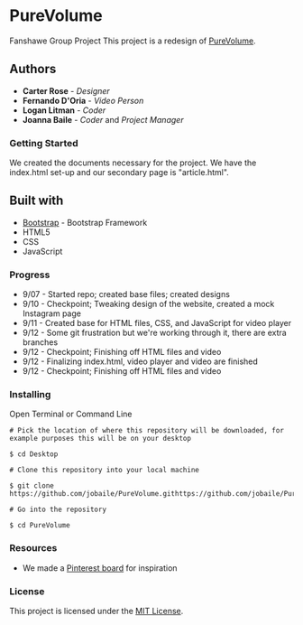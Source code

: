 # PureVolume
Fanshawe Group Project
This project is a redesign of [PureVolume](https://purevolume.com).

## Authors
* **Carter Rose** - *Designer*
* **Fernando D'Oria** - *Video Person*
* **Logan Litman** - *Coder*
* **Joanna Baile** - *Coder* and *Project Manager*

### Getting Started
We created the documents necessary for the project.
We have the index.html set-up and our secondary page is "article.html".
## Built with
* [Bootstrap](https://getbootstrap.com/) - Bootstrap Framework
* HTML5
* CSS
* JavaScript

### Progress
* 9/07 - Started repo; created base files; created designs
* 9/10 - Checkpoint; Tweaking design of the website, created a mock Instagram page
* 9/11 - Created base for HTML files, CSS, and JavaScript for video player
* 9/12 - Some git frustration but we're working through it, there are extra branches
* 9/12 - Checkpoint; Finishing off HTML files and video
* 9/12 - Finalizing index.html, video player and video are finished
* 9/12 - Checkpoint; Finishing off HTML files and video

### Installing

Open Terminal or Command Line

```
# Pick the location of where this repository will be downloaded, for example purposes this will be on your desktop

$ cd Desktop

# Clone this repository into your local machine

$ git clone https://github.com/jobaile/PureVolume.githttps://github.com/jobaile/PureVolume.git

# Go into the repository

$ cd PureVolume

```

### Resources
* We made a [Pinterest board](https://www.pinterest.ca/cartererose/music-website-design/) for inspiration

### License

This project is licensed under the [MIT License](https://opensource.org/licenses/MIT/).
